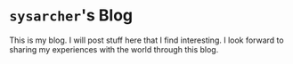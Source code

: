 # `sysarcher`'s Blog
This is my blog. I will post stuff here that I find interesting. I look forward to sharing my experiences with the world through this blog.
